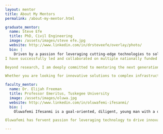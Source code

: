 ```yaml
---
layout: mentor
title: About My Mentors
permalink: /about-my-mentor.html

graduate_mentor:
  name: Steve Efe
  title: PhD, Civil Engineering
  image: /assets/images/steve efe.jpg
  website: http://www.linkedin.com/in/drsteveefe/overlay/photo/
  bio: |
    Driven by a passion for leveraging cutting-edge technologies to solve real-world engineering challenges, I am a civil engineering professor and AI-certified scientist with over 15 years of experience in research, teaching, and infrastructure innovation. My expertise spans smart infrastructure design, transportation systems, and sustainable urban development, with a focus on applying AI, machine learning, and advanced materials to enhance the resilience and longevity of infrastructure systems.
I have successfully led and collaborated on multiple nationally funded research projects, securing over $2 million in grants from prestigious organizations like the National Science Foundation (NSF), the Department of Energy (DOE), and the Department of Transportation (DOT). My current work includes pioneering efforts to develop hybrid biomimetic adhesives for aging infrastructures and implementing AI-driven strategies to optimize infrastructure sustainability.

Beyond research, I am deeply committed to mentoring the next generation of engineers. I have created inclusive mentoring programs for underrepresented students, guiding them to excel in STEM disciplines and pursue leadership roles in engineering and technology. I also collaborate with industry leaders and academic institutions to design forward-thinking engineering curricula that integrate emerging technologies and real-world problem-solving.

Whether you are looking for innovative solutions to complex infrastructure challenges, seeking to partner on groundbreaking research, or interested in mentorship programs that promote diversity in STEM, I’m always open to connecting and exploring synergies.

faculty_mentor:
  name: Dr. Elijah Freeman
  title: Professor Emeritus, Tuskegee University
  image: /assets/images/oluwa.jpg
  website: http://www.linkedin.com/in/oluwafemi-ifesanmi/
  bio: |
    Oluwafemi Ifesanmi is a goal-oriented, diligent, young man with a drive for excellence. He possesses excellent interpersonal skills, pleasant personality, industrious ability and a sound analytical mindset. He is on a path to building a career which reflects his passion while he makes contribution to the development of any organization he finds himself. 

Oluwafemi has fervent passion for leveraging technology to drive innovation, where he brings unique blend of technical expertise and strategic insight to every project. His experience in software development, project management, and IT controls has equipped him with the skills to navigate complex challenges and deliver exceptional results.

---
```

